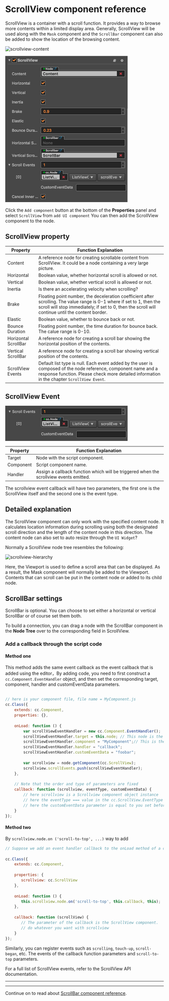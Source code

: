 # ScrollView component reference

ScrollView is a container with a scroll function. It provides a way to browse more contents within a limited display area. Generally, ScrollView will be used along with the `Mask` component and the `ScrollBar` component can also be added to show the location of the browsing content.

![scrollview-content](./scrollview/scrollview-content.png)

![scrollview-inspector](./scrollview/scrollview-inspector.png)

Click the `Add component` button at the bottom of the **Properties** panel and select `ScrollView` from `add UI component` You can then add the ScrollView component to the node.

## ScrollView property

| Property |   Function Explanation
| -------------- | ----------- |
| Content| A reference node for creating scrollable content from ScrollView. It could be a node containing a very large picture.
| Horizontal | Boolean value, whether horizontal scroll is allowed or not.
| Vertical | Boolean value, whether vertical scroll is allowed or not.
| Inertia | Is there an accelerating velocity when scrolling?
| Brake | Floating point number, the deceleration coefficient after scrolling. The value range is 0-1 where if set to 1, then the scroll will stop immediately; if set to 0, then the scroll will continue until the content border.
|Elastic | Boolean value, whether to bounce back or not.
|Bounce Duration | Floating point number, the time duration for bounce back. The calue range is 0-10.
|Horizontal ScrollBar| A reference node for creating a scroll bar showing the horizontal position of the contents.
|Vertical ScrollBar| A reference node for creating a scroll bar showing vertical position of the contents.
|ScrollView Events| Default list type is null. Each event added by the user is composed of the node reference, component name and a response function. Please check more detailed information in the chapter `ScrollView Event`.

## ScrollView Event

![scrollview-event](./scrollview/scrollview-event.png)

| Property |   Function Explanation
| -------------- | ----------- |
|Target| Node with the script component.
|Component| Script component name.
|Handler| Assign a callback function which will be triggered when the scrollview events emitted.

The scrollview event callback will have two parameters, the first one is the ScrollView itself and the second one is the event type.

## Detailed explanation

The ScrollView component can only work with the specified content node. It calculates location information during scrolling using both the designated scroll direction and the length of the content node in this direction. The content node can also set to auto resize through the `UI Widget`?

Normally a ScrollView node tree resembles the following:

![scrollview-hierarchy](./scrollview/scrollview-hierarchy.png)

Here, the Viewport is used to define a scroll area that can be displayed. As a result, the Mask component will normally be added to the Viewport. Contents that can scroll can be put in the content node or added to its child node.

## ScrollBar settings

ScrollBar is optional. You can choose to set either a horizontal or vertical ScrollBar or of course set them both.

To build a connection, you can drag a node with the ScrollBar component in the **Node Tree** over to the corresponding field in ScrollView.

### Add a callback through the script code

#### Method one

This method adds the same event callback as the event callback that is added using the editor，By adding code, you need to first construct a `cc.Component.EventHandler` object, and then set the corresponding target, component, handler and customEventData parameters.

```js

// here is your component file, file name = MyComponent.js
cc.Class({
    extends: cc.Component,
    properties: {},

    onLoad: function () {
        var scrollViewEventHandler = new cc.Component.EventHandler();
        scrollViewEventHandler.target = this.node; // This node is the node to which your event handler code component belongs
        scrollViewEventHandler.component = "MyComponent";// This is the code file name
        scrollViewEventHandler.handler = "callback";
        scrollViewEventHandler.customEventData = "foobar";

        var scrollview = node.getComponent(cc.ScrollView);
        scrollview.scrollEvents.push(scrollViewEventHandler);
    },

	// Note that the order and type of parameters are fixed
    callback: function (scrollview, eventType, customEventData) {
        // here scrollview is a Scrollview component object instance
        // here the eventType === value in the cc.ScrollView.EventType enum
        // here the customEventData parameter is equal to you set before the "foobar"
    }
});
```

#### Method two

By `scrollview.node.on ('scroll-to-top', ...)` way to add

```js
// Suppose we add an event handler callback to the onLoad method of a component and handle the event in the callback function:

cc.Class({
    extends: cc.Component,

    properties: {
       scrollview: cc.ScrollView
    },

    onLoad: function () {
       this.scrollview.node.on('scroll-to-top', this.callback, this);
    },

    callback: function (scrollView) {
       // The parameter of the callback is the ScrollView component.
       // do whatever you want with scrollview
    }
});
```

Similarly, you can register events such as `scrolling`, `touch-up`, `scroll-began`, etc. The events of the callback function parameters and `scroll-to-top` parameters.

For a full list of ScrollView events, refer to the ScrollView API documentation.

---

---

Continue on to read about [ScrollBar component reference](scrollbar.md).
